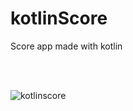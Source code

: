 # kotlinScore
Score app made with kotlin 

<br><br>

![kotlinscore](https://user-images.githubusercontent.com/4128893/49242822-54ba2580-f3d1-11e8-8d0f-93ffc480913f.gif)
